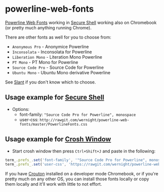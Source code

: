 # powerline-web-fonts

[Powerline Web Fonts](https://github.com/powerline/fonts) working in [Secure Shell](https://chrome.google.com/webstore/detail/secure-shell/pnhechapfaindjhompbnflcldabbghjo)
working also on Chromebook (or pretty much anything running Chrome).
   
There are other fonts as well for you to choose from:
  * `Anonymous Pro` - Anonymice Powerline
  * `Inconsolata` - Inconsolata for Powerline
  * `Liberation Mono` - Literation Mono Powerline
  * `PT Mono` - PT Mono for Powerline
  * `Source Code Pro` - Source Code for Powerline
  * `Ubuntu Mono` - Ubuntu Mono derivative Powerline

See [Slant](http://www.slant.co/topics/67/~programming-fonts) if you don't know which to choose.

## Usage example for [Secure Shell](https://chrome.google.com/webstore/detail/secure-shell/pnhechapfaindjhompbnflcldabbghjo)

  - Options:
      - font-family: `"Source Code Pro for Powerline", monospace`
      - user-css: `http://rawgit.com/wernight/powerline-web-fonts/master/PowerlineFonts.css`

## Usage example for [Crosh Window](https://chrome.google.com/webstore/detail/crosh-window/nhbmpbdladcchdhkemlojfjdknjadhmh)

  - Start crosh window then press `Ctrl+Shift+J` and paste in the following:
  
```js
term_.prefs_.set('font-family', '"Source Code Pro for Powerline", monospace');
term_.prefs_.set('user-css', 'https://rawgit.com/wernight/powerline-web-fonts/master/PowerlineFonts.css');
```

If you have [Crouton](https://github.com/dnschneid/crouton) installed on a developer mode Chromebook,
or if you're pretty much on any other OS, you can install those fonts locally or copy them locally
and it'll work with little to not effort.
